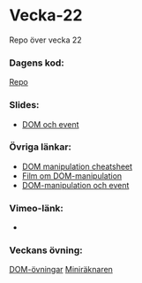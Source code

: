 # Vecka-22
Repo över vecka 22

### Dagens kod:
[Repo](https://github.com/BFU-2023/Vecka-22)

### Slides:
* [DOM och event](https://docs.google.com/presentation/d/1b82fgfIe8vS-f-wVdgBkbGWslESAUDVjZn9Cui0GMk8/edit?usp=sharing)

### Övriga länkar:
* [DOM manipulation cheatsheet](https://dev.to/codewithtee/javascript-dom-manipulation-cheatsheet-2d18)
* [Film om DOM-manipulation](https://youtu.be/5fb2aPlgoys)
* [DOM-manipulation och event](https://www.theodinproject.com/lessons/foundations-dom-manipulation-and-events)

### Vimeo-länk:
* []()
### Veckans övning:
[DOM-övningar](https://github.com/BFU-2023/DOM-exercises)
[Miniräknaren](https://github.com/BFU-2023/miniraknaren)
